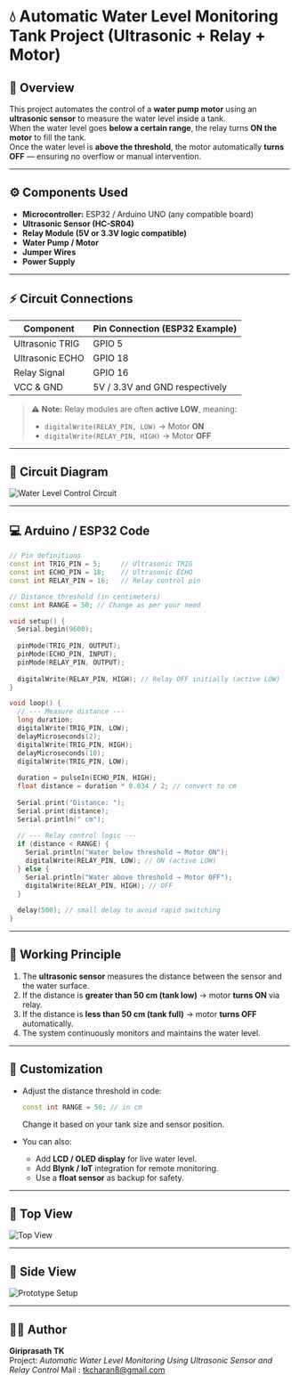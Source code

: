 # 💧 Automatic Water Level Monitoring Tank Project (Ultrasonic + Relay + Motor)

## 📘 Overview
This project automates the control of a **water pump motor** using an **ultrasonic sensor** to measure the water level inside a tank.  
When the water level goes **below a certain range**, the relay turns **ON the motor** to fill the tank.  
Once the water level is **above the threshold**, the motor automatically **turns OFF** — ensuring no overflow or manual intervention.

---

## ⚙️ Components Used
- **Microcontroller:** ESP32 / Arduino UNO (any compatible board)  
- **Ultrasonic Sensor (HC-SR04)**  
- **Relay Module (5V or 3.3V logic compatible)**  
- **Water Pump / Motor**  
- **Jumper Wires**  
- **Power Supply**

---

## ⚡ Circuit Connections

| Component | Pin Connection (ESP32 Example) |
|------------|-------------------------------|
| Ultrasonic TRIG | GPIO 5 |
| Ultrasonic ECHO | GPIO 18 |
| Relay Signal | GPIO 16 |
| VCC & GND | 5V / 3.3V and GND respectively |

> ⚠️ **Note:** Relay modules are often **active LOW**, meaning:  
> - `digitalWrite(RELAY_PIN, LOW)` → Motor **ON**  
> - `digitalWrite(RELAY_PIN, HIGH)` → Motor **OFF**

---

## 🔌 Circuit Diagram
![Water Level Control Circuit](CircuitDiagram.png)

---

## 💻 Arduino / ESP32 Code
```cpp
// Pin definitions
const int TRIG_PIN = 5;     // Ultrasonic TRIG
const int ECHO_PIN = 18;    // Ultrasonic ECHO
const int RELAY_PIN = 16;   // Relay control pin

// Distance threshold (in centimeters)
const int RANGE = 50; // Change as per your need

void setup() {
  Serial.begin(9600);
  
  pinMode(TRIG_PIN, OUTPUT);
  pinMode(ECHO_PIN, INPUT);
  pinMode(RELAY_PIN, OUTPUT);
  
  digitalWrite(RELAY_PIN, HIGH); // Relay OFF initially (active LOW)
}

void loop() {
  // --- Measure distance ---
  long duration;
  digitalWrite(TRIG_PIN, LOW);
  delayMicroseconds(2);
  digitalWrite(TRIG_PIN, HIGH);
  delayMicroseconds(10);
  digitalWrite(TRIG_PIN, LOW);
  
  duration = pulseIn(ECHO_PIN, HIGH);
  float distance = duration * 0.034 / 2; // convert to cm
  
  Serial.print("Distance: ");
  Serial.print(distance);
  Serial.println(" cm");
  
  // --- Relay control logic ---
  if (distance < RANGE) {
    Serial.println("Water below threshold → Motor ON");
    digitalWrite(RELAY_PIN, LOW); // ON (active LOW)
  } else {
    Serial.println("Water above threshold → Motor OFF");
    digitalWrite(RELAY_PIN, HIGH); // OFF
  }
  
  delay(500); // small delay to avoid rapid switching
}
```

---

## 🧠 Working Principle
1. The **ultrasonic sensor** measures the distance between the sensor and the water surface.  
2. If the distance is **greater than 50 cm (tank low)** → motor **turns ON** via relay.  
3. If the distance is **less than 50 cm (tank full)** → motor **turns OFF** automatically.  
4. The system continuously monitors and maintains the water level.

---

## 🧩 Customization
- Adjust the distance threshold in code:
  ```cpp
  const int RANGE = 50; // in cm
  ```
  Change it based on your tank size and sensor position.

- You can also:
  - Add **LCD / OLED display** for live water level.  
  - Add **Blynk / IoT** integration for remote monitoring.  
  - Use a **float sensor** as backup for safety.

---

## 📸 Top View
![Top View](Top%20IMG.png)

---

## 📸 Side View

![Prototype Setup](SideIMG.jpg)

---

## 🧑‍💻 Author
**Giriprasath TK**  
Project: *Automatic Water Level Monitoring Using Ultrasonic Sensor and Relay Control*
Mail   :  tkcharan8@gmail.com

